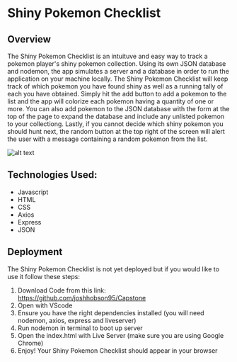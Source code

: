 # Shiny Pokemon Checklist
## Overview
The Shiny Pokemon Checklist is an intuituve and easy way to track a pokemon player's shiny pokemon collection. Using its own JSON database and nodemon, the app simulates a server and a database in order to run the application on your machine locally. The Shiny Pokemon Checklist will keep track of which pokemon you have found shiny as well as a running tally of each you have obtained. Simply hit the add button to add a pokemon to the list and the app will colorize each pokemon having a quantity of one or more. You can also add pokemon to the JSON database with the form at the top of the page to expand the database and include any unlisted pokemon to your collectiong. Lastly, if you cannot decide which shiny pokemon you should hunt next, the random button at the top right of the screen will alert the user with a message containing a random pokemon from the list. 

![alt text](https://github.com/joshhobson95/Capstone/images/ShinyPokemonChecklist.jpg)





## Technologies Used:
* Javascript
* HTML
* CSS
* Axios
* Express
* JSON

## Deployment
The Shiny Pokemon Checklist is not yet deployed but if you would like to use it follow these steps:
1. Download Code from this link: https://github.com/joshhobson95/Capstone
2. Open with VScode
3. Ensure you have the right dependencies installed (you will need nodemon, axios, express and liveserver)
4. Run nodemon in terminal to boot up server
5. Open the index.html with Live Server (make sure you are using Google Chrome)
6. Enjoy! Your Shiny Pokemon Checklist should appear in your browser
